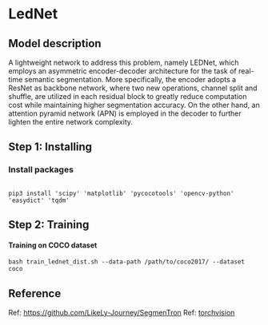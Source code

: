 # LedNet

## Model description

A lightweight network to address this problem, namely LEDNet, which employs an asymmetric encoder-decoder architecture for the task of real-time semantic segmentation.
More specifically, the encoder adopts a ResNet as backbone network, where two new operations, channel split and shuffle, are utilized in each residual block to greatly reduce computation cost while maintaining higher segmentation accuracy.
On the other hand, an attention pyramid network (APN) is employed in the decoder to further lighten the entire network complexity.

## Step 1: Installing

### Install packages

```shell

pip3 install 'scipy' 'matplotlib' 'pycocotools' 'opencv-python' 'easydict' 'tqdm'

```

## Step 2: Training

#### Training on COCO dataset

```shell
bash train_lednet_dist.sh --data-path /path/to/coco2017/ --dataset coco
```

## Reference

Ref: https://github.com/LikeLy-Journey/SegmenTron
Ref: [torchvision](../../torchvision/pytorch/README.md)
